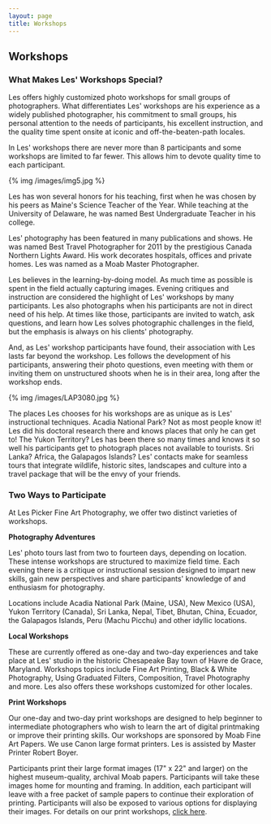 ```yaml
---
layout: page
title: Workshops
---
```

## Workshops

### What Makes Les' Workshops Special?

Les offers highly customized photo workshops for small groups of photographers. What differentiates Les' workshops are his experience as a widely published photographer, his commitment to small groups, his personal attention to the needs of participants, his excellent instruction, and the quality time spent onsite at iconic and off-the-beaten-path locales. 

In Les' workshops there are never more than 8 participants and some workshops are limited to far fewer. This allows him to devote quality time to each participant. 

{% img /images/img5.jpg %}

Les has won several honors for his teaching, first when he was chosen by his peers as Maine's Science Teacher of the Year. While teaching at the University of Delaware, he was named Best Undergraduate Teacher in his college. 

Les' photography has been featured in many publications and shows. He was named Best Travel Photographer for 2011 by the prestigious Canada Northern Lights Award. His work decorates hospitals, offices and private homes. Les was named as a Moab Master Photographer. 

Les believes in the learning-by-doing model. As much time as possible is spent in the field actually capturing images. Evening critiques and instruction are considered the highlight of Les' workshops by many participants. Les also photographs when his participants are not in direct need of his help. At times like those, participants are invited to watch, ask questions, and learn how Les solves photographic challenges in the field, but the emphasis is always on his clients' photography.  

And, as Les' workshop participants have found, their association with Les lasts far beyond the workshop. Les follows the development of his participants, answering their photo questions, even meeting with them or inviting them on unstructured shoots when he is in their area, long after the workshop ends. 

{% img /images/LAP3080.jpg %}

The places Les chooses for his workshops are as unique as is Les' instructional techniques. Acadia National Park? Not as most people know it! Les did his doctoral research there and knows places that only he can get to! The Yukon Territory? Les has been there so many times and knows it so well his participants get to photograph places not available to tourists. Sri Lanka? Africa, the Galapagos Islands? Les' contacts make for seamless tours that integrate wildlife, historic sites, landscapes and culture into a travel package that will be the envy of your friends. 

### Two Ways to Participate

At Les Picker Fine Art Photography, we offer two distinct varieties of workshops. 

**Photography Adventures**

Les' photo tours last from two to fourteen days, depending on location. These intense workshops are structured to maximize field time. Each evening there is a critique or instructional session designed to impart new skills, gain new perspectives and share participants' knowledge of and enthusiasm for photography. 

Locations include Acadia National Park (Maine, USA), New Mexico (USA), Yukon Territory (Canada), Sri Lanka, Nepal, Tibet, Bhutan, China, Ecuador, the Galapagos Islands, Peru (Machu Picchu) and other idyllic locations.


**Local Workshops**

These are currently offered as one-day and two-day experiences and take place at Les' studio in the historic Chesapeake Bay town of Havre de Grace, Maryland.  Workshops topics include Fine Art Printing, Black & White Photography, Using Graduated Filters, Composition, Travel Photography and more. Les also offers these workshops customized for other locales. 

**Print Workshops**

Our one-day and two-day print workshops are designed to help beginner to intermediate photographers who wish to learn the art of digital printmaking or improve their printing skills. Our workshops are sponsored by Moab Fine Art Papers. We use Canon large format printers. Les is assisted by Master Printer Robert Boyer. 

Participants print their large format images (17" x 22" and larger) on the highest museum-quality, archival Moab papers. Participants will take these images home for mounting and framing. In addition, each participant will leave with a free packet of sample papers to continue their exploration of printing. Participants will also be exposed to various options for displaying their images. For details on our print workshops, [click here](http://workshops.lesterpickerphoto.com/page/803). 

